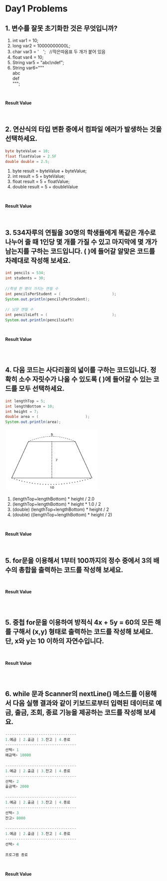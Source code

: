 # Day1 Problems
## 1. 변수를 잘못 초기화한 것은 무엇입니까?
1) int var1 = 10;
2) long var2 = 10000000000L;
3) char var3 = '&emsp;'; &nbsp; //작은따옴표 두 개가 붙어 있음
4) float var4 = 10;
5) String var5 = "abc\ndef";
6) String var6=""" <br>
	abc <br>
	def <br>
	""";

<br>

**Result Value** <br>


<br>

## 2. 연산식의 타입 변환 중에서 컴파일 에러가 발생하는 것을 선택하세요.
```java
byte byteValue = 10;
float floatValue = 2.5F
double double = 2.5;
```
1) byte result = byteValue + byteValue;
2) int result = 5 + byteValue;
3) float result = 5 + floatValue;
4) double result = 5 + doubleValue

<br>

**Result Value** <br>


<br>

## 3. 534자루의 연필을 30명의 학생들에게 똑같은 개수로 나누어 줄 때 1인당 몇 개를 가질 수 있고 마지막에 몇 개가 남는지를 구하는 코드입니다. ( )에 들어갈 알맞은 코드를 차례대로 작성해 보세요.
```java
int pencils = 534;
int students = 30;

//학생 한 명이 가지는 연필 수
int pencilsPerStudent = (						);
System.out.println(pencilsPerStudent);

// 남은 연필 수
int pencilsLeft = (								);
System.out.println(pencilsLeft)
```

<br>

**Result Value** <br>
```java

```

<br>

## 4. 다음 코드는 사다리꼴의 넓이를 구하는 코드입니다. 정확히 소수 자릿수가 나올 수 있도록 ( )에 들어갈 수 있는 코드를 모두 선택하세요.
```java
int lengthTop = 5;
int lengthBottom = 10;
int height = 7;
double area = (						);
System.out.println(area);
```

<img src="https://github.com/ondacloud/KNU_Java_Study/raw/main/KiJu/day2/img/image-1.png" width="300" height="200"/>

1) (lengthTop+lengthBottom) * height / 2.0
2) (lengthTop+lengthBottom) * height * 1.0 / 2
3) (double) (lengthTop+lengthBottom) * height / 2
4) (double) ((lengthTop+lengthBottom) * height / 2)

<br>

**Result Value** <br>


<br>

## 5. for문을 이용해서 1부터 100까지의 정수 중에서 3의 배수의 총합을 출력하는 코드를 작성해 보세요.

<br>

**Result Value** <br>
```java

```

<br>

## 5. 중첩 for문을 이용하여 방적식 4x + 5y = 60의 모든 해를 구해서 (x,y) 형태로 출력하는 코드를 작성해 보세요. 단, x와 y는 10 이하의 자연수입니다.

<br>

**Result Value** <br>
```java

```

<br>

## 6. while 문과 Scanner의 nextLine() 메소드를 이용해서 다음 실행 결과와 같이 키보드로부터 입력된 데이터로 예금, 출금, 조회, 종료 기능을 제공하는 코드를 작성해 보세요.
```java
--------------------------------
1.예금 | 2.출금 | 3.잔고 | 4.종료
--------------------------------
선택> 1
예금액> 10000

--------------------------------
1.예금 | 2.출금 | 3.잔고 | 4.종료
--------------------------------
선택> 2
출금액> 2000

--------------------------------
1.예금 | 2.출금 | 3.잔고 | 4.종료
--------------------------------
선택> 3
잔고> 8000

--------------------------------
1.예금 | 2.출금 | 3.잔고 | 4.종료
--------------------------------
선택> 4

프로그램 종료
```

<br>

**Result Value** <br>
```java

```